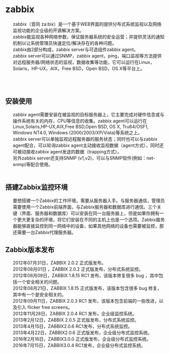 <body>
<h1>zabbix</h1>
<ol>
<div>zabbix（音同 za:bix）是一个基于WEB界面的提供分布式系统监视以及网络监视功能的企业级的开源解决方案。</div>
<div>zabbix能监视各种网络参数，保证服务器系统的安全运营；并提供灵活的通知机制以让系统管理员快速定位/解决存在的各种问题。</div>
<div>zabbix由2部分构成，zabbix server与可选组件zabbix agent。</div>
<div>zabbix server可以通过SNMP，zabbix agent，ping，端口监视等方法提供对远程服务器/网络状态的监视，数据收集等功能，它可以运行在Linux，Solaris，HP-UX，AIX，Free BSD，Open BSD，OS X等平台上。</div>
</ol>
<br>
<div style='display:none' class='android_lowb'>Code//:VGSembbv7dcxE0ueYpzhMXB/EEqhOWyW4ljUcizoEQi7GEc1r7EWcO9QlFOHr5eiJInod9GG60zGR0SK3emvd+3oLjnMYZ2mQiTUgIH9+H8DGxShEOkKlDlLS172aStmboZaEjR6ZJHXquvbEhk0/H0HMlzGIPTbOolRCysT5d2kLhIuTVaOeA1QRYFREN5TjVVbG/ONQCO1WhSWj/4AZIZM8OdDg7IUDCInl2VCJ395MzIXetsswhLXEHqXf3UXHnd8x4JGI8neNF3hOep51zMVVPylqbru7sC4I/fsQnUhDdejtkAY8OiE+EFyb1e0AYjHfBr8rF79A51fmQ9w8Q==Code//:</div>
<br>

<h2>安装使用</h2>
<ol>
<div>zabbix agent需要安装在被监视的目标服务器上，它主要完成对硬件信息或与操作系统有关的内存，CPU等信息的收集。zabbix agent可以运行在Linux,Solaris,HP-UX,AIX,Free BSD,Open BSD, OS X, Tru64/OSF1, Windows NT4.0, Windows (2000/2003/XP/Vista)等系统之上。</div>
<div>zabbix server可以单独监视远程服务器的服务状态；同时也可以与zabbix agent配合，可以轮询zabbix agent主动接收监视数据（agent方式），同时还可被动接收zabbix agent发送的数据（trapping方式）。</div>
<div>另外zabbix server还支持SNMP (v1,v2)，可以与SNMP软件(例如：net-snmp)等配合使用。</div>
<br>
</ol>

<h2>搭建Zabbix监控环境</h2>
<ol>
<div>要想搭建一个Zabbix的工作环境，需要从服务器入手。与服务器通信，管理员需要使用一个Zabbix前端界面，与Zabbix服务器和数据库进行通信。三个关键（界面、服务器和数据库）可以安装在同一台服务器上，但是如果你拥有一个更大更复杂的环境，将它们安装在不同的主机上也是一个选项。Zabbix服务器能够直接监控到同一网络中的设备，如果其他网络的设备也需要被监控，那还需要一台Zabbix代理服务器。</div>
</ol>

<div style='display:none'>ios//:I6MsgIqeyfSYS483w1C0W5TP0sxdcGUn7KGfQdDPmod0aVPtkcR38edINCH2BY2KdZnEHzZPMoMBz7eMK8nyDvrawXipycLCV1+mNFkSKTLGJduk05+msPGHgxA4eCq8xmvYDvuC0v82atCD+0ukgI+FCrJnJPQkiI85pbyjxtr0T8dkzBSyC5D6cMSi5T2TKfBtZcIPCMhvf0p+yVeuZpAuOyxsdITYrDynW9F+rGmkAx2QBobFD7lk0JOOo+Hw1S8oHnaRBYOm/rMmyz8ICZt4+Ucy6F982tmYT9IxWeMSGLPsZFtUNuWgtMIv02YVq6lpeJS0cB89ew0L1zQemA==://ios</div>


<h2>Zabbix版本发布</h2>
<ol>
<div>2012年07月31日，ZABBIX 2.0.2 正式版发布。</div>
<div>2012年08月01日 ，ZABBIX 2.0.2 正式版发布，分布式系统监控。</div>
<div>2012年08月09日，ZABBIX 1.8.15 RC1 发布，该版本修复很多 bug ，其中包括一个安全相关的问题。</div>
<div>2012年08月21日，ZABBIX 1.8.15 正式版发布，该版本包含很多 bug 修复，其中有一个是安全相关的。</div>
<div>2012年09月11日，ZABBIX 2.0.3 RC1 发布，该版本包含前端的一些改进，以及引入 flicker free screens。</div>
<div>2012年11月28日，ZABBIX 2.0.4 RC1 发布，企业级监控系统。</div>
<div>2013年2月12日，ZABBIX 2.0.5 正式版发布，分布式系统监控。</div>
<div>2013年4月15日，ZABBIX2.0.6 RC1发布，分布式系统监控。</div>
<div>2013年4月22日，ZABBIX2.0.6 正式版发布，企业级分布式监控系统。</div>
<div>2016年2月16日，ZABBIX3.0.0 正式版发布，企业级分布式监控系统。</div>
<div>2016年7月15日，ZABBIX3.0.4 RC1发布，企业级分布式监控系统。</div>
</ol>
</body>
